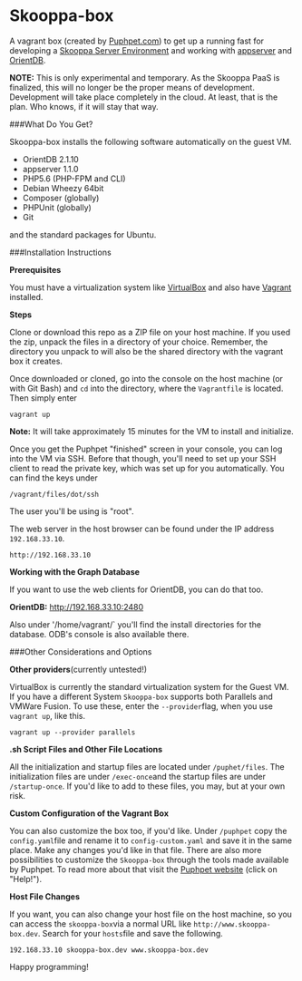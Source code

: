 # Skooppa-box 

A vagrant box (created by [Puphpet.com](https://puphpet.com/)) to get up a running fast for developing a [Skooppa Server Environment](http://skooppa.com) and working with [appserver](http://appserver.io/) and [OrientDB](https://orientdb.com).

**NOTE:** This is only experimental and temporary. As the Skooppa PaaS is finalized, this will no longer be the proper means of development. Development will take place completely in the cloud. At least, that is the plan. Who knows, if it will stay that way. 

###What Do You Get?


Skooppa-box installs the following software automatically on the guest VM.

- OrientDB 2.1.10
- appserver 1.1.0
- PHP5.6 (PHP-FPM and CLI)
- Debian Wheezy 64bit
- Composer (globally)
- PHPUnit (globally)
- Git

and the standard packages for Ubuntu.

###Installation Instructions

**Prerequisites**

You must have a virtualization system like [VirtualBox](https://www.virtualbox.org/) and also have [Vagrant](https://www.vagrantup.com/) installed.

**Steps**

Clone or download this repo as a ZIP file on your host machine. If you used the zip, unpack the files in a directory of your choice. Remember, the directory you unpack to will also be the shared directory with the vagrant box it creates.

Once downloaded or cloned, go into the console on the host machine (or with Git Bash) and `cd` into the directory, where the `Vagrantfile` is located. Then simply enter 

`vagrant up`

**Note:** It will take approximately 15 minutes for the VM to install and initialize. 

Once you get the Puphpet "finished" screen in your console, you can log into the VM via SSH. Before that though, you'll need to set up your SSH client to read the private key, which was set up for you automatically. You can find the keys under 

`/vagrant/files/dot/ssh`

The user you'll be using is "root". 

The web server in the host browser can be found under the IP address `192.168.33.10`. 
```
http://192.168.33.10
``` 

**Working with the Graph Database**

If you want to use the web clients for OrientDB, you can do that too. 

**OrientDB:** http://192.168.33.10:2480

Also under '/home/vagrant/` you'll find the install directories for the database. ODB's console is also available there.

###Other Considerations and Options

**Other providers**(currently untested!)

VirtualBox is currently the standard virtualization system for the Guest VM. If you have a different System `Skooppa-box` supports both Parallels and VMWare Fusion. To use these, enter the `--provider`flag, when you use `vagrant up`, like this.

`vagrant up --provider parallels`

**.sh Script Files and Other File Locations**

All the initialization and startup files are located under `/puphet/files`. The initialization files are under `/exec-once`and the startup files are under `/startup-once`. If you'd like to add to these files, you may, but at your own risk.

**Custom Configuration of the Vagrant Box**

You can also customize the box too, if you'd like. Under `/puphpet` copy the `config.yaml`file and rename it to `config-custom.yaml` and save it in the same place. Make any changes you'd like in that file. There are also more possibilities to customize the `Skooppa-box` through the tools made available by Puphpet. To read more about that visit the [Puphpet website](https://puphpet.com/) (click on "Help!").

**Host File Changes**

If you want, you can also change your host file on the host machine, so you can access the `skooppa-box`via a normal URL like `http://www.skooppa-box.dev`. Search for your `hosts`file and save the following.

`192.168.33.10 skooppa-box.dev www.skooppa-box.dev`



Happy programming!
